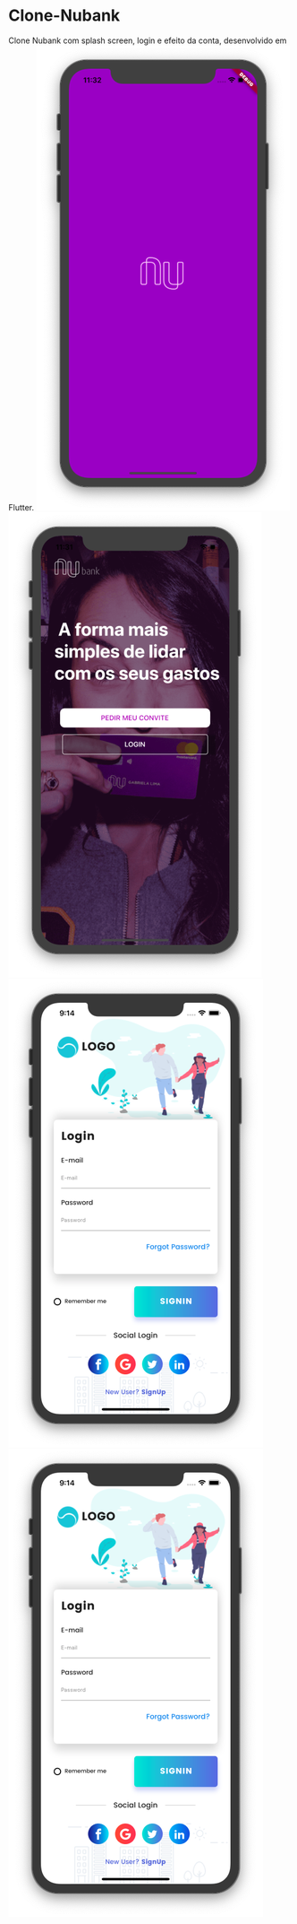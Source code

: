 # Clone-Nubank
Clone Nubank com splash screen, login e efeito da conta, desenvolvido em Flutter.
![App](https://github.com/bvieira1/Clone-Nubank/blob/master/assets/nubank/nubank_splash.png)
![App](https://github.com/bvieira1/Clone-Nubank/blob/master/assets/nubank/nubank_login.png)
![App](https://github.com/bvieira1/Login-UI-em-Flutter/blob/master/assets/login.png)
![App](https://github.com/bvieira1/Login-UI-em-Flutter/blob/master/assets/login.png)
